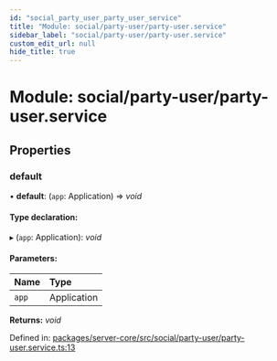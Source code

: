 ```yaml
---
id: "social_party_user_party_user_service"
title: "Module: social/party-user/party-user.service"
sidebar_label: "social/party-user/party-user.service"
custom_edit_url: null
hide_title: true
---
```


# Module: social/party-user/party-user.service

## Properties

### default

• **default**: (`app`: Application) => *void*

#### Type declaration:

▸ (`app`: Application): *void*

#### Parameters:

| Name | Type |
| :------ | :------ |
| `app` | Application |

**Returns:** *void*

Defined in: [packages/server-core/src/social/party-user/party-user.service.ts:13](https://github.com/xr3ngine/xr3ngine/blob/7e8e151f1/packages/server-core/src/social/party-user/party-user.service.ts#L13)
